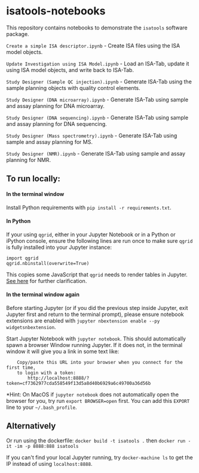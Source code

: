 # isatools-notebooks

This repository contains notebooks to demonstrate the `isatools` software package.

`Create a simple ISA descriptor.ipynb` - Create ISA files using the ISA model objects.

`Update Investigation using ISA Model.ipynb` - Load an ISA-Tab, update it using ISA model objects, and write back to ISA-Tab.

`Study Designer (Sample QC injection).ipynb` - Generate ISA-Tab using the sample planning objects with quality control elements.

`Study Designer (DNA microarray).ipynb` - Generate ISA-Tab using sample and assay planning for DNA microarray.

`Study Designer (DNA sequencing).ipynb` - Generate ISA-Tab using sample and assay planning for DNA sequencing.

`Study Designer (Mass spectrometry).ipynb` - Generate ISA-Tab using sample and assay planning for MS.

`Study Designer (NMR).ipynb` - Generate ISA-Tab using sample and assay planning for NMR.

## To run locally:

#### In the terminal window

Install Python requirements with `pip install -r requirements.txt`.

#### In Python

If your using `qgrid`, either in your Jupyter Notebook or in a Python or iPython console, ensure the following lines are run once to make sure `qgrid` is fully installed into your Jupyter instance:
```
import qgrid
qgrid.nbinstall(overwrite=True)
```
This copies some JavaScript that `qgrid` needs to render tables in Jupyter. [See here](http://nbviewer.jupyter.org/gist/TimShawver/8fcef51dd3c222ed25306c002ab89b60#Notebook-installation) for further clarification.

#### In the terminal window again

Before starting Jupyter (or if you did the previous step inside Jupyter, exit Jupyter first and return to the terminal prompt), please ensure notebook extensions are enabled with `jupyter nbextension enable --py widgetsnbextension`.

Start Jupyter Notebook with `jupyter notebook`. This should automatically spawn a browser Window running Jupyter. If it does not, in the terminal window it will give you a link in some text like:

```
    Copy/paste this URL into your browser when you connect for the first time,
    to login with a token:
        http://localhost:8888/?token=cf7362977cda558549f13d5a8d40b6929a6c49700a36d56b
```

*Hint: On MacOS if `jupyter notebook` does not automatically open the browser for you, try run `export BROWSER=open` first. You can add this `EXPORT` line to your `~/.bash_profile`.

## Alternatively

Or run using the dockerfile: `docker build -t isatools .` then `docker run -it -im -p 8888:888 isatools`

If you can't find your local Jupyter running, try `docker-machine ls` to get the IP instead of using `localhost:8888`.
